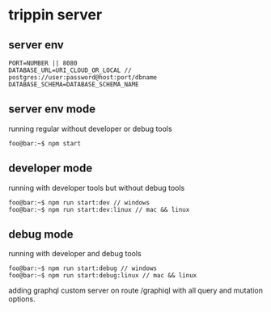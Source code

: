 # trippin server

server env
----
```env
PORT=NUMBER || 8080
DATABASE_URL=URI_CLOUD_OR_LOCAL // postgres://user:password@host:port/dbname
DATABASE_SCHEMA=DATABASE_SCHEMA_NAME
```

server env mode
----
running regular without developer or debug tools

```
foo@bar:~$ npm start
```

developer mode
----
running with developer tools but without debug tools
```
foo@bar:~$ npm run start:dev // windows
foo@bar:~$ npm run start:dev:linux // mac && linux
```

debug mode
----
running with developer and debug tools

``` 
foo@bar:~$ npm run start:debug // windows
foo@bar:~$ npm run start:debug:linux // mac && linux
```

adding graphql custom server on route /graphiql with all query and mutation options.

